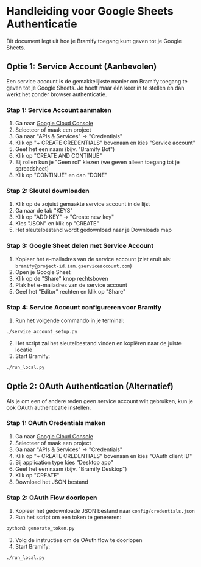 # Handleiding voor Google Sheets Authenticatie

Dit document legt uit hoe je Bramify toegang kunt geven tot je Google Sheets.

## Optie 1: Service Account (Aanbevolen)

Een service account is de gemakkelijkste manier om Bramify toegang te geven tot je Google Sheets. Je hoeft maar één keer in te stellen en dan werkt het zonder browser authenticatie.

### Stap 1: Service Account aanmaken

1. Ga naar [Google Cloud Console](https://console.cloud.google.com/)
2. Selecteer of maak een project
3. Ga naar "APIs & Services" → "Credentials"
4. Klik op "+ CREATE CREDENTIALS" bovenaan en kies "Service account"
5. Geef het een naam (bijv. "Bramify Bot")
6. Klik op "CREATE AND CONTINUE"
7. Bij rollen kun je "Geen rol" kiezen (we geven alleen toegang tot je spreadsheet)
8. Klik op "CONTINUE" en dan "DONE"

### Stap 2: Sleutel downloaden

1. Klik op de zojuist gemaakte service account in de lijst
2. Ga naar de tab "KEYS"
3. Klik op "ADD KEY" → "Create new key"
4. Kies "JSON" en klik op "CREATE"
5. Het sleutelbestand wordt gedownload naar je Downloads map

### Stap 3: Google Sheet delen met Service Account

1. Kopieer het e-mailadres van de service account (ziet eruit als: `bramify@project-id.iam.gserviceaccount.com`)
2. Open je Google Sheet
3. Klik op de "Share" knop rechtsboven
4. Plak het e-mailadres van de service account
5. Geef het "Editor" rechten en klik op "Share"

### Stap 4: Service Account configureren voor Bramify

1. Run het volgende commando in je terminal:
```bash
./service_account_setup.py
```
2. Het script zal het sleutelbestand vinden en kopiëren naar de juiste locatie
3. Start Bramify:
```bash
./run_local.py
```

## Optie 2: OAuth Authentication (Alternatief)

Als je om een of andere reden geen service account wilt gebruiken, kun je ook OAuth authenticatie instellen.

### Stap 1: OAuth Credentials maken

1. Ga naar [Google Cloud Console](https://console.cloud.google.com/)
2. Selecteer of maak een project
3. Ga naar "APIs & Services" → "Credentials"
4. Klik op "+ CREATE CREDENTIALS" bovenaan en kies "OAuth client ID"
5. Bij application type kies "Desktop app"
6. Geef het een naam (bijv. "Bramify Desktop")
7. Klik op "CREATE"
8. Download het JSON bestand

### Stap 2: OAuth Flow doorlopen

1. Kopieer het gedownloade JSON bestand naar `config/credentials.json`
2. Run het script om een token te genereren:
```bash
python3 generate_token.py
```
3. Volg de instructies om de OAuth flow te doorlopen
4. Start Bramify:
```bash
./run_local.py
```